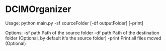# DCIMOrganizer
Usage: python main.py -sf sourceFolder [-df outputFolder]  [-print]

Options:
    -sf path        Path of the source folder
    -df path        Path of the destination folder (Optional, by default it's the source folder)
    -print          Print all files moved (Optional)